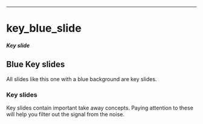 
---

# key_blue_slide

##### Key slide

## Blue Key slides

All slides like this one with a blue background are key slides.

### Key slides

Key slides contain important take away concepts. Paying attention to these
will help you filter out the signal from the noise.


##